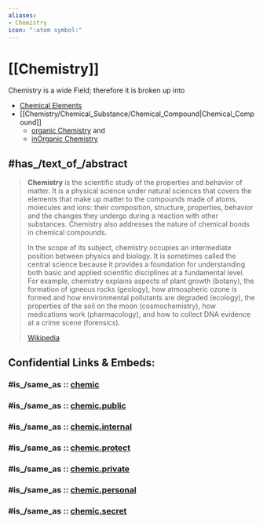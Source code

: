 ```yaml
---
aliases:
- Chemistry
icon: ":atom symbol:"
---
```


# [[Chemistry]]

 Chemistry is a wide Field; therefore it is broken up into 
- [Chemical Elements](Chemistry/Chemical_Element.md) 
- [[Chemistry/Chemical_Substance/Chemical_Compound|Chemical_Compound]] 
	- [organic Chemistry](Chemistry/organic.md) and 
	- [inOrganic Chemistry](Chemistry/inOrganic.md)

## #has_/text_of_/abstract  

> **Chemistry** is the scientific study of the properties and behavior of matter. It is a physical science under natural sciences that covers the elements that make up matter to the compounds made of atoms, molecules and ions: their composition, structure, properties, behavior and the changes they undergo during a reaction with other substances. Chemistry also addresses the nature of chemical bonds in chemical compounds.
>
> In the scope of its subject, chemistry occupies an intermediate position between physics and biology. It is sometimes called the central science because it provides a foundation for understanding both basic and applied scientific disciplines at a fundamental level. For example, chemistry explains aspects of plant growth (botany), the formation of igneous rocks (geology), how atmospheric ozone is formed and how environmental pollutants are degraded (ecology), the properties of the soil on the moon (cosmochemistry), how medications work (pharmacology), and how to collect DNA evidence at a crime scene (forensics).
>
> [Wikipedia](https://en.wikipedia.org/wiki/Chemistry)


## Confidential Links & Embeds: 

### #is_/same_as :: [chemic](/_Standards/chemic.md) 

### #is_/same_as :: [chemic.public](/_public/chemic.public.md) 

### #is_/same_as :: [chemic.internal](/_internal/chemic.internal.md) 

### #is_/same_as :: [chemic.protect](/_protect/chemic.protect.md) 

### #is_/same_as :: [chemic.private](/_private/chemic.private.md) 

### #is_/same_as :: [chemic.personal](/_personal/chemic.personal.md) 

### #is_/same_as :: [chemic.secret](/_secret/chemic.secret.md)

